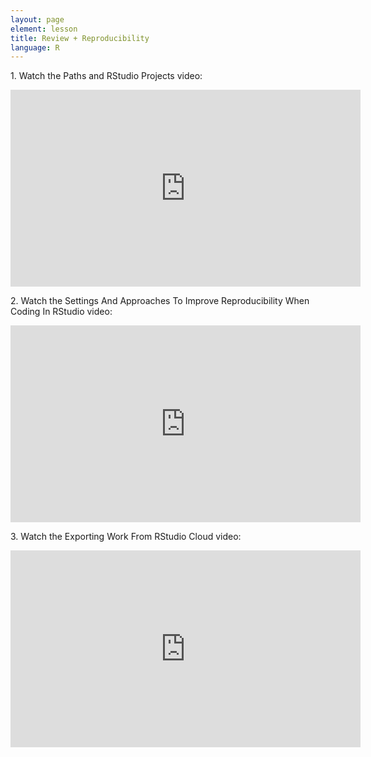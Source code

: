 ```yaml
---
layout: page
element: lesson
title: Review + Reproducibility
language: R
---
```


1\. Watch the Paths and RStudio Projects video:

<iframe title="Paths and RStudio Projects video" width="560" height="315" src="https://www.youtube.com/embed/2sReMmTMYFk" frameborder="0" allow="accelerometer; autoplay; clipboard-write; encrypted-media; gyroscope; picture-in-picture" allowfullscreen></iframe>

2\. Watch the Settings And Approaches To Improve Reproducibility When Coding In RStudio video:

<iframe title="Settings And Approaches To Improve Reproducibility When Coding In RStudio video" width="560" height="315" src="https://www.youtube.com/embed/4HrWj8oNkIY" frameborder="0" allow="accelerometer; autoplay; clipboard-write; encrypted-media; gyroscope; picture-in-picture" allowfullscreen></iframe>

3\. Watch the Exporting Work From RStudio Cloud video:

<iframe title="Exporting Work From RStudio Cloud video" width="560" height="315" src="https://www.youtube.com/embed/DL9wjlfnwVM" frameborder="0" allow="accelerometer; autoplay; clipboard-write; encrypted-media; gyroscope; picture-in-picture" allowfullscreen></iframe>

